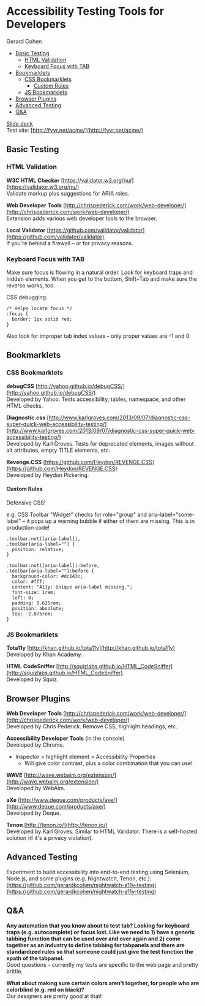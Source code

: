 # Accessibility Testing Tools for Developers

Gerard Cohen

* [Basic Testing](#basic-testing)
  * [HTML Validation](#html-validation)
  * [Keyboard Focus with TAB](#keyboard-focus-with-tab)
* [Bookmarklets](#bookmarklets)
  * [CSS Bookmarklets](#css-bookmarklets)
    * [Custom Rules](#custom-rules)
  * [JS Bookmarklets](#js-bookmarklets)
* [Browser Plugins](#browser-plugins)
* [Advanced Testing](#advanced-testing)
* [Q&A](#q-a)

[Slide deck](http://www.slideshare.net/gerardkcohen/accessibility-testing-tools-for-developers-gerard-k-cohen-csun-2016)  
Test site: [http://fyvr.net/acme/](http://fyvr.net/acme/)

## Basic Testing

### HTML Validation

**W3C HTML Checker** [https://validator.w3.org/nu/](https://validator.w3.org/nu/)  
Validate markup plus suggestions for ARIA roles.

**Web Developer Tools** [http://chrispederick.com/work/web-developer/](http://chrispederick.com/work/web-developer/)  
Extension adds various web developer tools to the browser.

**Local Validator** [https://github.com/validator/validator](https://github.com/validator/validator)  
If you're behind a firewall – or for privacy reasons.

### Keyboard Focus with TAB

Make sure focus is flowing in a natural order. Look for keyboard traps and hidden elements. When you get to the bottom, Shift+Tab and make sure the reverse works, too.

CSS debugging:

```
/* Helps locate focus */
:focus {
  border: 1px solid red;
}
```

Also look for improper tab index values – only proper values are -1 and 0.

## Bookmarklets

### CSS Bookmarklets

**debugCSS** [http://yahoo.github.io/debugCSS/](http://yahoo.github.io/debugCSS/)  
Developed by Yahoo. Tests accessibility, tables, namespace, and other HTML checks.

**Diagnostic.css** [http://www.karlgroves.com/2013/09/07/diagnostic-css-super-quick-web-accessibility-testing/](http://www.karlgroves.com/2013/09/07/diagnostic-css-super-quick-web-accessibility-testing/)  
Developed by Karl Groves. Tests for deprecated elements, images without alt attributes, empty TITLE elements, etc.

**Revenge.CSS** [https://github.com/Heydon/REVENGE.CSS](https://github.com/Heydon/REVENGE.CSS)  
Developed by Heydon Pickering.

#### Custom Rules

Defensive CSS!

e.g. CSS Toolbar "Widget" checks for role="group" and aria-label="some-label" – it pops up a warning bubble if either of them are missing. This is in production code!

```
.toolbar:not([aria-label]),
.toolbar[aria-label=""] {
  position: relative;
}

.toolbar:not([aria-label]):before,
.toolbar[aria-label=""]:before {
  background-color: #dc143c;
  color: #fff;
  content: "A11y: Unique aria-label missing.";
  font-size: 1rem;
  left: 0;
  padding: 0.625rem;
  position: absolute;
  top: -2.875rem;
}
```

### JS Bookmarklets

**Tota11y** [http://khan.github.io/tota11y](http://khan.github.io/tota11y)  
Developed by Khan Academy.

**HTML CodeSniffer** [http://squizlabs.github.io/HTML_CodeSniffer](http://squizlabs.github.io/HTML_CodeSniffer)  
Developed by Squiz.

## Browser Plugins

**Web Developer Tools** [http://chrispederick.com/work/web-developer/](http://chrispederick.com/work/web-developer/)  
Developed by Chris Pederick. Remove CSS, highlight headings, etc.

**Accessibility Developer Tools** (in the console)  
Developed by Chrome.

* Inspector > highlight element > Accessibility Properties
    * Will give color contrast, plus a color combination that you can use!

**WAVE** [http://wave.webaim.org/extension/](http://wave.webaim.org/extension/)  
Developed by WebAim.

**aXe** [http://www.deque.com/products/axe/](http://www.deque.com/products/axe/)  
Developed by Deque.

**Tenon** [http://tenon.io/](http://tenon.io/)  
Developed by Karl Groves. Similar to HTML Validator. There is a self-hosted solution (if it's a privacy violation).

## Advanced Testing

Experiment to build accessibility into end-to-end testing using Selenium, Node.js, and some plugins (e.g. Nightwatch, Tenon, etc.): [https://github.com/gerardkcohen/nightwatch-a11y-testing](https://github.com/gerardkcohen/nightwatch-a11y-testing)

## Q&A

**Any automation that you know about to test tab? Looking for keyboard traps (e.g. autocomplete) or focus lost. Like we need to 1) have a generic tabbing function that can be used over and over again and 2) come together as an industry to define tabbing for tabpanels and there are standardized rules so that someone could just give the test function the xpath of the tabpanel.**  
Good questions – currently my tests are specific to the web page and pretty brittle.

**What about making sure certain colors aren't together, for people who are colorblind (e.g. red on black)?**  
Our designers are pretty good at that!
